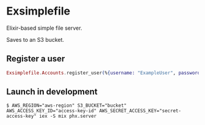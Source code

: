 # Exsimplefile

Elixir-based simple file server.

Saves to an S3 bucket.

## Register a user

```elixir
Exsimplefile.Accounts.register_user(%{username: "ExampleUser", password: "test_password"})
```

## Launch in development

```shell
$ AWS_REGION="aws-region" S3_BUCKET="bucket" AWS_ACCESS_KEY_ID="access-key-id" AWS_SECRET_ACCESS_KEY="secret-access-key" iex -S mix phx.server